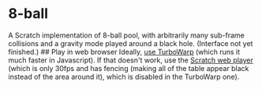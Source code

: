 # 8-ball
A Scratch implementation of 8-ball pool, with arbitrarily many sub-frame collisions and a gravity mode played around a black hole. (Interface not yet finished.)
## Play in web browser
Ideally, [use TurboWarp](https://turbowarp.org/470794770/fullscreen?hqpen&offscreen&fps=60) (which runs it much faster in Javascript). If that doesn't work, use the [Scratch web player](https://scratch.mit.edu/projects/470794770/fullscreen/) (which is only 30fps and has fencing (making all of the table appear black instead of the area around it), which is disabled in the TurboWarp one).
